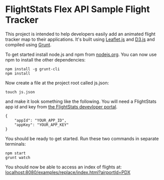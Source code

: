 FlightStats Flex API Sample Flight Tracker
===================

This project is intended to help developers easily add an animated flight tracker map to their applications. It's built using [Leaflet.js](www.leafletjs.com) and [D3.js](www.d3js.org) and compiled using [Grunt](www.gruntjs.com).

To get started install node.js and npm from [nodejs.org](http://nodejs.org/).
You can now use npm to install the other dependencies:
```
npm install -g grunt-cli
npm install
```
Now create a file at the project root called js.json:
```
touch js.json
```
and make it look something like the following. You will need a FlightStats app id and key from [the FlightStats devevloper portal](https://developer.flightstats.com/getting-started/).

```
{
	"appId": "YOUR_APP_ID",
	"appKey": "YOUR_APP_KEY"
}
```

You should be ready to get started. Run these two commands in separate terminals:
```
npm start
grunt watch
```
You should now be able to access an index of flights at:
[localhost:8080/examples/replace/index.html?airportId=PDX](http://localhost:8080/examples/replace/index.html?airportId=PDX)
